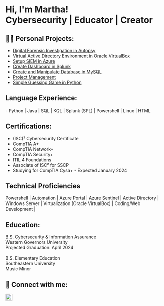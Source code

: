 <h1>Hi, I'm Martha! <br/>Cybersecurity | Educator | Creator</h1>

<h2>👨‍💻 Personal Projects:</h2>

- [Digital Forensic Investigation in Autopsy](https://github.com/marthajsosa/AutopsyDigitalForensics)
- [Virtual Active Directory Environment in Oracle VirtualBox](https://github.com/urmomtookurscreentime/ActiveDirectoryLab)
- [Setup SIEM in Azure](https://github.com/urmomtookurscreentime/SetupSIEMinAzure)
- [Create Dashboard in Splunk](https://github.com/marthajsosa/SplunkSIEM)
- [Create and Manipulate Database in MySQL](https://github.com/marthajsosa/Create-and-Manipulate-Database)
- [Project Management](https://github.com/marthajsosa/projectmanagment)
- [Simple Guessing Game in Python](https://replit.com/@CobbieJohn/EnchantingStickyStatistic)

<h2>Language Experience:</h2>
- Python | Java | SQL | KQL | Splunk (SPL) | Powershell | Linux | HTML

<h2>Certifications:</h2>

- (ISC)² Cybersecurity Certificate
- CompTIA A+
- CompTIA Network+
- CompTIA Security+
- ITIL 4 Foundations
- Associate of ISC² for SSCP
- Studying for CompTIA Cysa+ - Expected January 2024


<h2>Technical Proficiencies</h2>
Powershell | Automation | Azure Portal | Azure Sentinel | Active Directory | Windows Server | Virtualization (Oracle VirtualBox) | Coding/Web Development | 
</b>
<h2> Education:</h2>
B.S. Cybersecurity & Information Assurance
<br/>Western Governors University
<br/>Projected Graduation: April 2024
<br/>
<br/>
B.S. Elementary Education
<br/>Southeastern University
<br/>Music Minor

<h2> 🤳 Connect with me:</h2>

[<img align="left" alt="JoshMadakor | LinkedIn" width="22px" src="https://cdn.jsdelivr.net/npm/simple-icons@v3/icons/linkedin.svg" />][linkedin]
</b>
</b>

[linkedin]: [https://www.linkedin.com/in/martha-vasquez-sosa-b0b28510b/](https://www.linkedin.com/in/martha-vasquez-sosa/)

<!--
**joshmadakor1/joshmadakor1** is a ✨ _special_ ✨ repository because its `README.md` (this file) appears on your GitHub profile.

Here are some ideas to get you started:

- 🔭 I’m currently working on ...
- 🌱 I’m currently learning ...
- 👯 I’m looking to collaborate on ...
- 🤔 I’m looking for help with ...
- 💬 Ask me about ...
- 📫 How to reach me: ...
- 😄 Pronouns: ...
- ⚡ Fun fact: ...
-->
